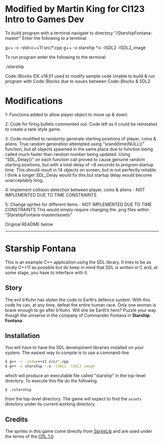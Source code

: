 # Modified by Martin King for CI123 Intro to Games Dev #



To build program with a terminal navigate to directory "/StarshipFontana-master"
Enter the following to a terminal:

g++ -c -std=c++11 src/*.cpp
g++ -o starship *.o -lSDL2 -lSDL2_image

To run program enter the following to the terminal:

./starship



Code::Blocks IDE v16.01 used to modify sample code
Unable to build & run program with Code::Blocks due to issues between Code::Blocks & SDL2



# Modifications #


1: Functions added to allow player object to move up & down.

2: Code for firing bullets commented out. Code left as it could be reinstated to create a tank style game.

3: Code modified to randomly generate starting positions of player, coins & aliens.
	True random generation attempted using "srand(time(NULL))" function, but all objects spawned in the same place
	due to function being called much faster than random number being updated. Using "SDL_Delay()" on each function call
	proved to cause genuine random starting positions, but with a total delay of ~8 seconds to program startup time.
	This should result in 14 objects on screen, but is not perfectly reliable. I think a longer SDL_Delay would fix this
	but startup delay would become unacceptably long.

4: Implement collision detection between player, coins & aliens - NOT IMPLEMENTED DUE TO TIME CONSTRAINTS

5: Change sprites for different items - NOT IMPLEMENTED DUE TO TIME CONSTRAINTS
	This would simply require changing the .png files within "StarshipFontana-master/assets"



Original README below

----------

# Starship Fontana #

This is an example C++ application using the SDL library.
It tries to be as nicely C++11 as possible but do keep in
mind that SDL is written in C and, at some stage, you have
to interface with it.

## Story ##
The evil b’Kuhn has stolen the code to Earth’s defence system.
With this code he can, at any time, defeat the entire human race.
Only one woman is brave enough to go after b’Kuhn. Will she be
Earth’s hero? Puzzle your way though the universe in the company
of Commander Fontana in **Starship Fontana**.

## Installation ##
You will have to have the SDL development libraries installed on
your system.  The easiest way to compile is to use a command-line

```bash
$ g++ -c -std=c++11 src/*.cpp
$ g++ -o starship *.o -lSDL2 -lSDL2_image
```

which will produce an executable file called "starship" in the
top-level directory.  To execute this file do the following

`$ ./starship`
 
from the top-level directory.  The game will expect to find the
`assets` directory under its current working directory.

## Credits ##
The sprites in this game come directly from 
[SpriteLib](http://www.widgetworx.com/widgetworx/portfolio/spritelib.html) and are used
under the terms of the [CPL 1.0](http://opensource.org/licenses/cpl1.0.php).
